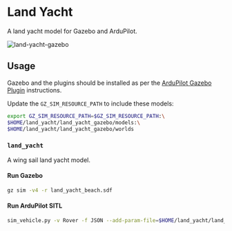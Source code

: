 # Land Yacht

A land yacht model for Gazebo and ArduPilot.

![land-yacht-gazebo](https://user-images.githubusercontent.com/24916364/223479135-2d6bbdd7-9642-4705-a3c2-4ca511b91d44.png)

## Usage

Gazebo and the plugins should be installed as per the [ArduPilot Gazebo Plugin](https://github.com/ArduPilot/ardupilot_gazebo) instructions.

Update the `GZ_SIM_RESOURCE_PATH` to include these models:

```bash
export GZ_SIM_RESOURCE_PATH=$GZ_SIM_RESOURCE_PATH:\
$HOME/land_yacht/land_yacht_gazebo/models:\
$HOME/land_yacht/land_yacht_gazebo/worlds
```

### `land_yacht`

A wing sail land yacht model.

#### Run Gazebo

```bash
gz sim -v4 -r land_yacht_beach.sdf
```

#### Run ArduPilot SITL

```bash
sim_vehicle.py -v Rover -f JSON --add-param-file=$HOME/land_yacht/land_yacht_gazebo/config/land_yacht_wingsail.param --console --map
```


